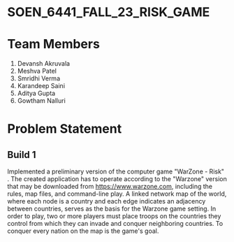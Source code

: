 # SOEN_6441_FALL_23_RISK_GAME

# Team Members

1. Devansh Akruvala
2. Meshva Patel
3. Smridhi Verma
4. Karandeep Saini
5. Aditya Gupta
6. Gowtham Nalluri

# Problem Statement 
## Build 1 
Implemented a preliminary version of the computer game "WarZone - Risk" . The created application has to operate according to the "Warzone" version that may be downloaded from https://www.warzone.com, including the rules, map files, and command-line play. A linked network map of the world, where each node is a country and each edge indicates an adjacency between countries, serves as the basis for the Warzone game setting. In order to play, two or more players must place troops on the countries they control from which they can invade and conquer neighboring countries. To conquer every nation on the map is the game's goal.
